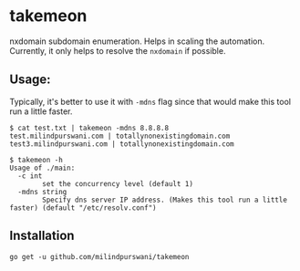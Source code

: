 # takemeon
nxdomain subdomain enumeration. Helps in scaling the automation. Currently, it only helps to resolve the `nxdomain` if possible. 

## Usage:

Typically, it's better to use it with `-mdns` flag since that would make this tool run a little faster.
```
$ cat test.txt | takemeon -mdns 8.8.8.8
test.milindpurswani.com | totallynonexistingdomain.com
test3.milindpurswani.com | totallynonexistingdomain.com
```

```
$ takemeon -h 
Usage of ./main:
  -c int
        set the concurrency level (default 1)
  -mdns string
        Specify dns server IP address. (Makes this tool run a little faster) (default "/etc/resolv.conf")
```

## Installation

```
go get -u github.com/milindpurswani/takemeon
```

